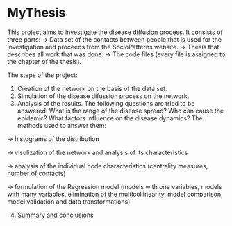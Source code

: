 # MyThesis
This project aims to investigate the disease diffusion process. It consists of three parts: 
-> Data set of the contacts between people that is used for the investigation and proceeds from the SocioPatterns website.
-> Thesis that describes all work that was done.
-> The code files (every file is assigned to the chapter of the thesis).

The steps of the project:
1) Creation of the network on the basis of the data set.
2) Simulation of the disease difussion process on the network.
3) Analysis of the results. The following questions are tried to be answered:
What is the range of the disease spread?
Who can cause the epidemic?
What factors influence on the disease dynamics?
The methods used to answer them:

-> histograms of the distribution

-> visulization of the network and analysis of its characteristics

-> analysis of the individual node characteristics (centrality measures, number of contacts)

-> formulation of the Regression model (models with one variables, models with many variables, elimination of the multicollinearity,
model comparison, model validation and data transformations)

4) Summary and conclusions
